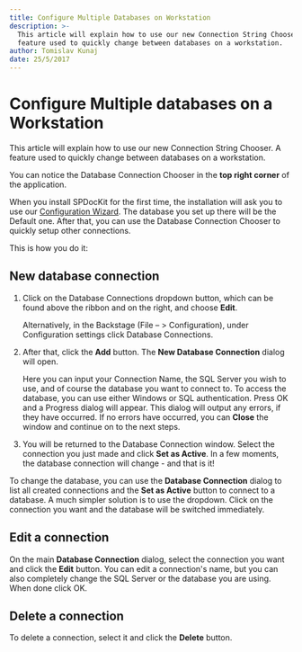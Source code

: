 ```yaml
---
title: Configure Multiple Databases on Workstation
description: >-
  This article will explain how to use our new Connection String Chooser. A
  feature used to quickly change between databases on a workstation.
author: Tomislav Kunaj
date: 25/5/2017
---
```


# Configure Multiple databases on a Workstation

This article will explain how to use our new Connection String Chooser. A feature used to quickly change between databases on a workstation.

You can notice the Database Connection Chooser in the **top right corner** of the application.

When you install SPDocKit for the first time, the installation will ask you to use our [Configuration Wizard](../configuration/configure-spdockit-database.md/). The database you set up there will be the Default one. After that, you can use the Database Connection Chooser to quickly setup other connections.

This is how you do it:

## New database connection

1. Click on the Database Connections dropdown button, which can be found above the ribbon and on the right, and choose **Edit**.

   Alternatively, in the Backstage \(File – &gt; Configuration\), under Configuration settings click Database Connections.

2. After that, click the **Add** button. The **New Database Connection** dialog will open.

   Here you can input your Connection Name, the SQL Server you wish to use, and of course the database you want to connect to. To access the database, you can use either Windows or SQL authentication. Press OK and a Progress dialog will appear. This dialog will output any errors, if they have occurred. If no errors have occurred, you can **Close** the window and continue on to the next steps.

3. You will be returned to the Database Connection window. Select the connection you just made and click **Set as Active**. In a few moments, the database connection will change - and that is it!

To change the database, you can use the **Database Connection** dialog to list all created connections and the **Set as Active** button to connect to a database. A much simpler solution is to use the dropdown. Click on the connection you want and the database will be switched immediately.

## Edit a connection

On the main **Database Connection** dialog, select the connection you want and click the **Edit** button. You can edit a connection's name, but you can also completely change the SQL Server or the database you are using. When done click OK.

## Delete a connection

To delete a connection, select it and click the **Delete** button.

